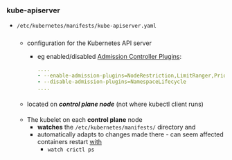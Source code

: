 ### kube-apiserver

- `/etc/kubernetes/manifests/kube-apiserver.yaml`

    #####
    - configuration for the Kubernetes API server
        - eg enabled/disabled [Admission Controller Plugins](../../../security/control.md):

            ```yaml
            ....
            - --enable-admission-plugins=NodeRestriction,LimitRanger,Priority,MutatingAdmissionWebhook
            - --disable-admission-plugins=NamespaceLifecycle
            ....
            ```

    ####
    - located on ***control plane node*** (not where kubectl client runs)
    ####
    - The kubelet on each **control plane** node    
        - **watches** the `/etc/kubernetes/manifests/` directory and 
        - automatically adapts to changes made there - can seem  affected containers restart [with](./crictl.md)  
            - `watch crictl ps`

